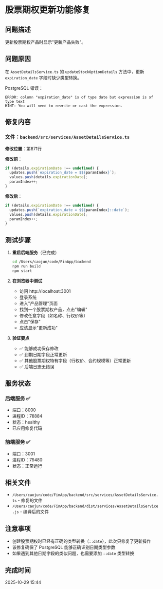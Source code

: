 # 股票期权更新功能修复

## 问题描述
更新股票期权产品时显示"更新产品失败"。

## 问题原因
在 `AssetDetailsService.ts` 的 `updateStockOptionDetails` 方法中，更新 `expiration_date` 字段时缺少类型转换。

PostgreSQL 错误：
```
ERROR: column "expiration_date" is of type date but expression is of type text
HINT: You will need to rewrite or cast the expression.
```

## 修复内容

### 文件：`backend/src/services/AssetDetailsService.ts`

**修改位置**：第871行

**修改前**：
```typescript
if (details.expirationDate !== undefined) {
  updates.push(`expiration_date = $${paramIndex}`);
  values.push(details.expirationDate);
  paramIndex++;
}
```

**修改后**：
```typescript
if (details.expirationDate !== undefined) {
  updates.push(`expiration_date = $${paramIndex}::date`);
  values.push(details.expirationDate);
  paramIndex++;
}
```

## 测试步骤

1. **重启后端服务**（已完成）
   ```bash
   cd /Users/caojun/code/FinApp/backend
   npm run build
   npm start
   ```

2. **在浏览器中测试**
   - 访问 http://localhost:3001
   - 登录系统
   - 进入"产品管理"页面
   - 找到一个股票期权产品，点击"编辑"
   - 修改任意字段（如名称、行权价等）
   - 点击"保存"
   - 应该显示"更新成功"

3. **验证要点**
   - ✅ 能够成功保存修改
   - ✅ 到期日期字段正常更新
   - ✅ 其他股票期权特有字段（行权价、合约规模等）正常更新
   - ✅ 后端日志无错误

## 服务状态

### 后端服务 ✅
- 端口：8000
- 进程ID：78884
- 状态：healthy
- 已应用修复代码

### 前端服务 ✅
- 端口：3001
- 进程ID：79480
- 状态：正常运行

## 相关文件
- `/Users/caojun/code/FinApp/backend/src/services/AssetDetailsService.ts` - 修复的文件
- `/Users/caojun/code/FinApp/backend/dist/services/AssetDetailsService.js` - 编译后的文件

## 注意事项
- 创建股票期权时已经有正确的类型转换（`::date`），此次只修复了更新操作
- 该修复确保了 PostgreSQL 能够正确识别日期类型参数
- 如果遇到其他日期字段的类似问题，也需要添加 `::date` 类型转换

## 完成时间
2025-10-29 15:44
